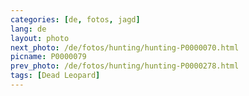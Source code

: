 ```yaml
---
categories: [de, fotos, jagd]
lang: de
layout: photo
next_photo: /de/fotos/hunting/hunting-P0000070.html
picname: P0000079
prev_photo: /de/fotos/hunting/hunting-P0000278.html
tags: [Dead Leopard]
---
```

